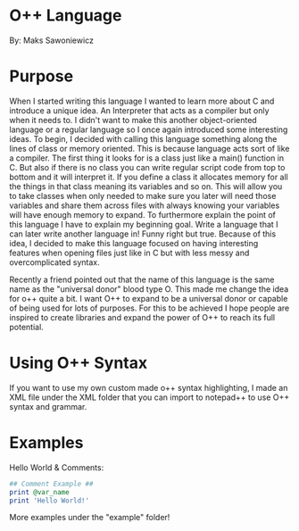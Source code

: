 # O++ Language
By: Maks Sawoniewicz

# Purpose

When I started writing this language I wanted to learn more about C and introduce a unique idea. An Interpreter that acts as a compiler but only when it needs to. I didn't want to make this another object-oriented language or a regular language so I once again introduced some interesting ideas. To begin, I decided with calling this language something along the lines of class or memory oriented. This is because language acts sort of like a compiler. The first thing it looks for is a class just like a main() function in C. But also if there is no class you can write regular script code from top to bottom and it will interpret it. If you define a class it allocates memory for all the things in that class meaning its variables and so on. This will allow you to take classes when only needed to make sure you later will need those variables and share them across files with always knowing your variables will have enough memory to expand. To furthermore explain the point of this language I have to explain my beginning goal. Write a language that I can later write another language in! Funny right but true. Because of this idea, I decided to make this language focused on having interesting features when opening files just like in C but with less messy and overcomplicated syntax.

Recently a friend pointed out that the name of this language is the same name as the "universal donor" blood type O. This made me change the idea for o++ quite a bit. I want O++ to expand to be a universal donor or capable of being used for lots of purposes. For this to be achieved I hope people are inspired to create libraries and expand the power of O++ to reach its full potential. 

# Using O++ Syntax
If you want to use my own custom made o++ syntax highlighting, I made an XML file under the XML folder that you can import to notepad++ to use O++ syntax and grammar.

# Examples

Hello World & Comments:
```ruby
## Comment Example ##
print @var_name
print 'Hello World!'
```
More examples under the "example" folder!
